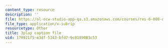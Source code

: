 ```yaml
---
content_type: resource
description: ''
file: https://ol-ocw-studio-app-qa.s3.amazonaws.com/courses/res-6-008-digital-signal-processing-spring-2011/170921f5e3df5343bfd79c0109083c53_oJv4dsUID0Q.vtt
file_type: application/x-subrip
resourcetype: Other
title: 3play caption file
uid: 170921f5-e3df-5343-bfd7-9c0109083c53
---
```

